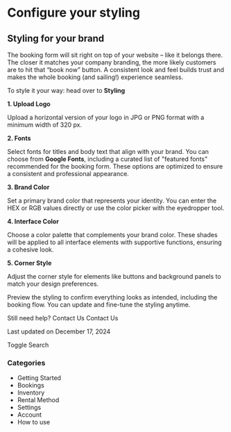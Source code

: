 # Configure your styling

## Styling for your brand

The booking form will sit right on top of your website – like it belongs there. The closer it matches your company branding, the more likely customers are to hit that “book now” button. A consistent look and feel builds trust and makes the whole booking (and sailing!) experience seamless.

To style it your way: head over to **Styling**

**1. Upload Logo**

Upload a horizontal version of your logo in JPG or PNG format with a minimum width of 320 px.

**2. Fonts**

Select fonts for titles and body text that align with your brand. You can choose from **Google Fonts**, including a curated list of "featured fonts" recommended for the booking form. These options are optimized to ensure a consistent and professional appearance.

**3. Brand Color**

Set a primary brand color that represents your identity. You can enter the HEX or RGB values directly or use the color picker with the eyedropper tool.

**4. Interface Color**

Choose a color palette that complements your brand color. These shades will be applied to all interface elements with supportive functions, ensuring a cohesive look.

**5. Corner Style**

Adjust the corner style for elements like buttons and background panels to match your design preferences.

Preview the styling to confirm everything looks as intended, including the booking flow. You can update and fine-tune the styling anytime.

Still need help?
Contact Us
Contact Us

Last updated on December 17, 2024

Toggle Search

### Categories

- Getting Started
- Bookings
- Inventory
- Rental Method
- Settings
- Account
- How to use
